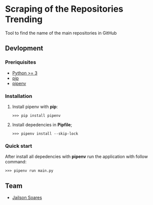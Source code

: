 # Scraping of the Repositories Trending

Tool to find the name of the main repositories in GitHub

## Devlopment  

### Preriquisites 
* [Python >= 3](https://www.python.org)
* [pip](https://pypi.org/project/pip/)
* [pipenv](https://github.com/pypa/pipenv) 

### Installation 

1. Install pipenv with __pip__:
    ```
    >>> pip install pipenv
    ```

1. Install depedencies in __Pipfile__;

    ```
    >>> pipenv install --skip-lock
    ```

### Quick start 

After install all depedencies with __pipenv__ run the application with follow command:

```
>>> pipenv run main.py
```

## Team 
* [Jailson Soares](https://github.com/jailsonsf/)


